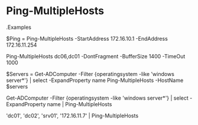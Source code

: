 # Ping-MultipleHosts
.Examples

$Ping = Ping-MultipleHosts -StartAddress 172.16.10.1 -EndAddress 172.16.11.254

Ping-MultipleHosts dc06,dc01 -DontFragment -BufferSize 1400 -TimeOut 1000

$Servers = Get-ADComputer -Filter {operatingsystem -like 'windows server*'} | select -ExpandProperty name
Ping-MultipleHosts -HostName $servers

Get-ADComputer -Filter {operatingsystem -like 'windows server*'} | select -ExpandProperty name  | Ping-MultipleHosts

'dc01', 'dc02', 'srv01', '172.16.11.7' | Ping-MultipleHosts


 

